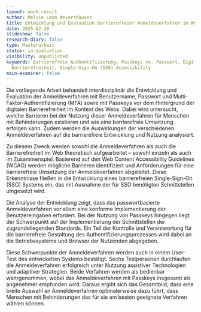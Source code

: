 ```yaml
---
layout: work-result
author: Melvin Leon Weiershäuser
title: Entwicklung und Evaluation barrierefreier Anmeldeverfahren im Web
date: 2025-02-28
slideshow: false
research-diary: false
type: Masterarbeit
status: in-evaluation
visibility: unpublished
keywords: Barrierefreie Authentifizierung, Passkeys vs. Passwort, Digitale
  Barrierefreiheit, Single-Sign-On (SSO) Accessibility
main-examiner: false
---
```

Die vorliegende Arbeit behandelt interdisziplinär die Entwicklung und Evaluation der Anmeldeverfahren mit Benutzername, Passwort und Multi-Faktor-Authentifizierung (MFA) sowie mit Passkeys vor dem Hintergrund der digitalen Barrierefreiheit im Kontext des Webs. Dabei wird untersucht, welche Barrieren bei der Nutzung dieser Anmeldeverfahren für Menschen mit Behinderungen existieren und wie eine barrierefreie Umsetzung erfolgen kann. Zudem werden die Auswirkungen der verschiedenen Anmeldeverfahren auf die barrierefreie Entwicklung und Nutzung analysiert.  

Zu diesem Zweck werden sowohl die Anmeldeverfahren als auch die Barrierefreiheit im Web theoretisch aufgearbeitet – sowohl einzeln als auch im Zusammenspiel. Basierend auf den Web Content Accessibility Guidelines (WCAG) werden mögliche Barrieren identifiziert und Anforderungen für eine barrierefreie Umsetzung der Anmeldeverfahren abgeleitet. Diese Erkenntnisse fließen in die Entwicklung eines barrierefreien Single-Sign-On (SSO) Systems ein, das mit Ausnahme der für SSO benötigten Schnittstellen umgesetzt wird.  

Die Analyse der Entwicklung zeigt, dass das passwortbasierte Anmeldeverfahren vor allem eine konforme Implementierung der Benutzereingaben erfordert. Bei der Nutzung von Passkeys hingegen liegt der Schwerpunkt auf der Implementierung der Schnittstellen der zugrundeliegenden Standards. Ein Teil der Kontrolle und Verantwortung für die barrierefreie Gestaltung des Authentifizierungsprozesses wird dabei an die Betriebssysteme und Browser der Nutzenden abgegeben.  

Diese Schwerpunkte der Anmeldeverfahren werden auch in einem User-Test des entwickelten Systems bestätigt. Sechs Testpersonen durchlaufen die Anmeldeverfahren erfolgreich unter Nutzung assistiver Technologien und adaptiver Strategien. Beide Verfahren werden als bedienbar wahrgenommen, wobei das Anmeldeverfahren mit Passkeys insgesamt als angenehmer empfunden wird. Daraus ergibt sich das Gesamtbild, dass eine breite Auswahl an Anmeldeverfahren optimalerweise dazu führt, dass Menschen mit Behinderungen das für sie am besten geeignete Verfahren wählen können.
